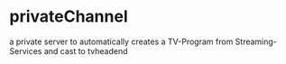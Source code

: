 # privateChannel
a private server to automatically creates a TV-Program from Streaming-Services and cast to tvheadend
